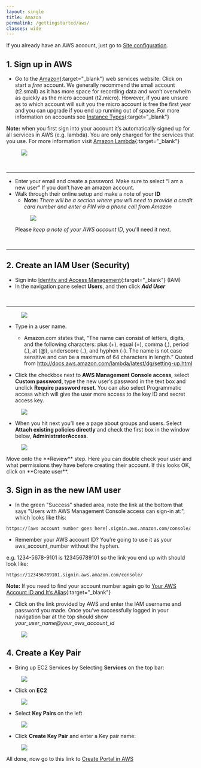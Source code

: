 ```yaml
---
layout: single
title: Amazon
permalink: /gettingstarted/aws/
classes: wide
---
```


If you already have an AWS account, just go to [Site configuration]({{site.baseurl}}/admin).


## 1. Sign up in AWS
* Go to the [Amazon](https://aws.amazon.com/s/dm/optimization/server-side-test/free-tier/free_np/){:target="_blank"} web services website. Click on start a <em>free</em> account. We generally recommend the small account (t2.small) as it has more space for recording data and won’t overwhelm as quickly as the micro account (t2.micro). However, if you are unsure as to which account will suit you the micro account is free the first year and you can upgrade if you end up running out of space. For more information on accounts see [Instance Types](https://aws.amazon.com/ec2/instance-types/){:target="_blank"}

**Note:** when you first sign into your account it’s automatically signed up for all services in AWS (e.g. lambda). You are only charged for the services that you use. For more information visit [Amazon Lambda](https://aws.amazon.com/lambda/){:target="_blank"}

<figure>
    <a href = "{{site.baseurl}}/assets/images/AWS_START.png"><img class="img-responsive" src="{{site.baseurl}}/assets/images/AWS_START.png"></a>
</figure>

<br>
<hr>

* Enter your email and create a password. Make sure to select “I am a new user” If you don’t have an amazon account.
* Walk through their online setup and make a note of your **ID**
  - **Note:** <em>There will be a section where you will need to provide a credit card number and enter a PIN via a phone call from Amazon</em>
  <figure>
    <a href = "{{ site.baseurl }}/assets/images/AWS_Step1.png"><img class="img-responsive" src="{{ site.baseurl }}/assets/images/AWS_Step1.png"></a>
  </figure>
  Please <em>keep a note of your AWS account ID</em>, you'll need it next.

<br>
<hr>
  
## 2. Create an IAM User (Security)
* Sign into [Identity and Access Management](https://console.aws.amazon.com/iam/){:target="_blank"} (IAM) 
* In the navigation pane select **Users**, and then click <em>**Add User**</em>
<br>
<hr>
<figure>
    <a href = "{{ site.baseurl }}/assets/images/AWS_Step2.png"><img class="img-responsive" src="{{ site.baseurl }}/assets/images/AWS_Step2.png"></a>
</figure>

* Type in a user name.
  - Amazon.com states that, “The name can consist of letters, digits, and the following characters: plus (+), equal (=), comma (,), period (.), at (@), underscore (_), and hyphen (-). The name is not case sensitive and can be a maximum of 64 characters in length.” 
Quoted from http://docs.aws.amazon.com/lambda/latest/dg/setting-up.html

* Click the checkbox next to **AWS Management Console access**, select **Custom password**, type the new user’s password in the text box and unclick **Require password reset**. You can also select Programmatic access which will give the user more access to the key ID and secret access key.
<figure>
    <a href ="{{ site.baseurl }}/assets/images/AWS_Step3.png"> <img class="img-responsive" src="{{ site.baseurl }}/assets/images/AWS_Step3.png"></a>
</figure>

* When you hit next you’ll see a page about groups and users. Select **Attach existing policies directly** and check the first box in the window below, **AdministratorAccess**.
<figure>
    <a href = "{{ site.baseurl }}/assets/images/AWS_Step3.5.png"><img class="img-responsive" src="{{ site.baseurl }}/assets/images/AWS_Step3.5.png"></a>
</figure>
Move onto the **Review** step. Here you can double check your user and what permissions they have before creating their account. If this looks OK, click on **Create user**.


## 3. Sign in as the new IAM user

* In the green "Success" shaded area, note the link at the bottom that says "Users with AWS Management Console access can sign-in at:", which looks like this:
````
https://[aws account number goes here].signin.aws.amazon.com/console/
````
 - Remember your AWS account ID? You’re going to use it as your aws_account_number without the hyphen. 
 
 e.g. 1234-5678-9101 is 123456789101 so the link you end up with should look like: 
 `````
 https://123456789101.signin.aws.amazon.com/console/
`````
**Note:** If you need to find your account number again go to [Your AWS Account ID and It’s Alias](http://docs.aws.amazon.com/IAM/latest/UserGuide/console_account-alias.html){:target="_blank"}

* Click on the link provided by AWS and enter the IAM username and password you made. Once you’ve successfully logged in your navigation bar at the top should show <em> your_user_name@your_aws_account_id </em>
<figure>
    <a href ="{{ site.baseurl }}/assets/images/AWS_Step4.png"> <img class="img-responsive" src="{{ site.baseurl }}/assets/images/AWS_Step4.png"></a>
</figure>

## 4. Create a Key Pair

* Bring up EC2 Services by Selecting **Services** on the top bar:
<figure>
    <a href = "{{ site.baseurl }}/assets/images/AWS_Step4.5.png"><img class="img-responsive" src="{{ site.baseurl }}/assets/images/AWS_Step4.5.png" ></a>
</figure>

* Click on **EC2**
<figure>
    <a href = "{{ site.baseurl }}/assets/images/AWS_Step5.png"><img class="img-responsive" src="{{ site.baseurl }}/assets/images/AWS_Step5.png"></a>
</figure> 

* Select **Key Pairs** on the left
<figure>
    <a href = "{{ site.baseurl }}/assets/images/AWS_Step6.png"><img class="img-responsive" src="{{ site.baseurl }}/assets/images/AWS_Step6.png"></a>
</figure>

* Click **Create Key Pair** and enter a Key pair name:
<figure>
    <a href = "{{ site.baseurl }}/assets/images/AWS_Step7.png"><img class="img-responsive" src="{{ site.baseurl }}/assets/images/AWS_Step7.png"></a>
</figure>

All done, now go to this link to [Create Portal in AWS]({{site.baseurl}}/gettingstarted/create) <!--this needs changed to go to current website link-->
